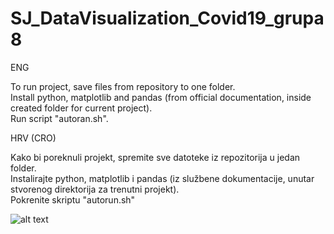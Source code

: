 # SJ_DataVisualization_Covid19_grupa8

ENG 

To run project, save files from repository to one folder.<br/>
Install python, matplotlib and pandas (from official documentation, inside created folder for current project).<br/>
Run script "autoran.sh".<br/>

HRV (CRO)

Kako bi poreknuli projekt, spremite sve datoteke iz repozitorija u jedan folder.<br/>
Instalirajte python, matplotlib i pandas (iz službene dokumentacije, unutar stvorenog direktorija za trenutni projekt).<br/>
Pokrenite skriptu "autorun.sh"<br/>

![alt text](https://i.imgur.com/ePkMs9f.png)
